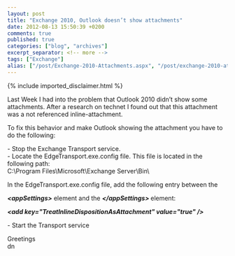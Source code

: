 ```yaml
---
layout: post
title: "Exchange 2010, Outlook doesn’t show attachments"
date: 2012-08-13 15:50:39 +0200
comments: true
published: true
categories: ["blog", "archives"]
excerpt_separator: <!-- more -->
tags: ["Exchange"]
alias: ["/post/Exchange-2010-Attachments.aspx", "/post/exchange-2010-attachments.aspx"]
---
```

<!-- more -->
{% include imported_disclaimer.html %}
<p>Last Week I had into the problem that Outlook 2010 didn’t show some attachments. After a research on technet I found out that this attachment was a not referenced inline-attachment.</p>  <p>To fix this behavior and make Outlook showing the attachment you have to do the following:</p>  <p>- Stop the Exchange Transport service.    <br />- Locate the EdgeTransport.exe.config file. This file is located in the following path:     <br />C:\Program Files\Microsoft\Exchange Server\Bin\ </p>  <p>In the EdgeTransport.exe.config file, add the following entry between the </p>  <p><strong><em>&lt;appSettings&gt;</em></strong> element and the <strong><em>&lt;/appSettings&gt; </em></strong>element: </p>  <p><strong><em>&lt;add key=&quot;TreatInlineDispositionAsAttachment&quot; value=&quot;true&quot; /&gt;</em></strong> </p>  <p>- Start the Transport service</p>  <p>Greetings    <br />dn</p>
